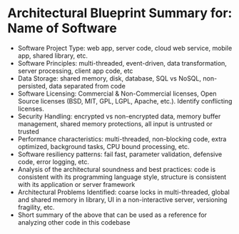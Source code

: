 # Architectural Blueprint Summary for: Name of Software
* Software Project Type: web app, server code, cloud web service, mobile app, shared library, etc.
* Software Principles: multi-threaded, event-driven, data transformation, server processing, client app code, etc
* Data Storage: shared memory, disk, database, SQL vs NoSQL, non-persisted, data separated from code
* Software Licensing: Commercial & Non-Commercial licenses, Open Source licenses (BSD, MIT, GPL, LGPL, Apache, etc.). Identify conflicting licenses.
* Security Handling: encrypted vs non-encrypted data, memory buffer management, shared memory protections, all input is untrusted or trusted
* Performance characteristics: multi-threaded, non-blocking code, extra optimized, background tasks, CPU bound processing, etc.
* Software resiliency patterns: fail fast, parameter validation, defensive code, error logging, etc.
* Analysis of the architectural soundness and best practices: code is consistent with its programming language style, structure is consistent with its application or server framework
* Architectural Problems Identified: coarse locks in multi-threaded, global and shared memory in library, UI in a non-interactive server, versioning fragility, etc.
* Short summary of the above that can be used as a reference for analyzing other code in this codebase

